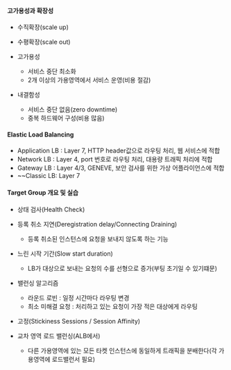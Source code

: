 #### 고가용성과 확장성
- 수직확장(scale up)
- 수평확장(scale out)

- 고가용성 
	- 서비스 중단 최소화
	- 2개 이상의 가용영역에서 서비스 운영(비용 절감)
- 내결함성
	- 서비스 중단 없음(zero downtime)
	- 중복 하드웨어 구성(비용 많음)

####  Elastic Load Balancing
- Application LB :  Layer 7, HTTP header값으로 라우팅 처리, 웹 서비스에 적합
- Network LB :  Layer 4, port 번호로 라우팅 처리, 대용량 트래픽 처리에 적합 
- Gateway LB :  Layer 4/3, GENEVE, 보안 검사를 위한 가상 어플라이언스에 적합
- ~~Classic LB:  Layer 7

#### Target Group 개요 및 실습
- 상태 검사(Health Check)
- 등록 취소 지연(Deregistration delay/Connecting Draining)
	- 등록 취소된 인스턴스에 요청을 보내지 않도록 하는 기능
- 느린 시작 기간(Slow start duration)
	- LB가 대상으로 보내는 요청의 수를 선형으로 증가(부팅 초기일 수 있기떄문)

- 밸런싱 알고리즘
	- 라운드 로빈 : 일정 시간마다 라우팅 변경
	- 최소 미해결 요청 : 처리하고 있는 요청이 가장 적은 대상에게 라우팅

- 고정(Stickiness Sessions / Session Affinity)

- 교차 영역 로드 밸런싱(ALB에서)
	- 다른 가용영역에 있는 모든 타켓 인스턴스에 동일하게 트래픽을 분배한다(각 가용영역에 로드밸런서 필요)

